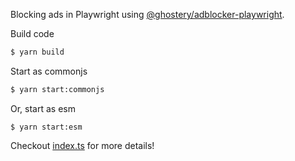 Blocking ads in Playwright using [@ghostery/adblocker-playwright](https://github.com/ghostery/adblocker/tree/master/packages/adblocker-playwright).

Build code
```sh
$ yarn build
```

Start as commonjs
```sh
$ yarn start:commonjs
```

Or, start as esm
```
$ yarn start:esm
```

Checkout [index.ts](https://github.com/ghostery/adblocker/blob/master/packages/adblocker-playwright-example/index.ts) for more details!
